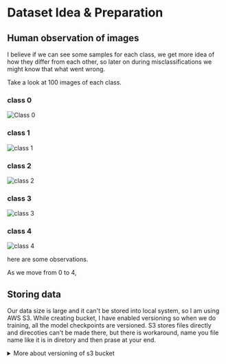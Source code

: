 # Dataset Idea & Preparation

## Human observation of images

I believe if we can see some samples for each class, we get more idea of how they differ from each other, so later on during misclassifications we might know that what went wrong. 

Take a look at 100 images of each class.
### class 0
![Class 0](../README_assets/class_0.png)

### class 1
![class 1](../README_assets/class_1.png)

### class 2
![class 2](../README_assets/class_2.png)

### class 3
![class 3](../README_assets/class_3.png)

### class 4
![class 4](../README_assets/class_4.png)

here are some observations. 

As we move from 0 to 4,

## Storing data 
Our data size is large and it can't be stored into local system, so I am using AWS S3. 
While creating bucket, I have enabled versioning so when we do training, all the model checkpoints are versioned.
S3 stores files directly and direcoties can't be made there, but there is workaround, name you file name like it is in diretory and then prase at your end.
<details>
<summary>More about versioning of s3 bucket</summary>
When you enable versioning in an Amazon S3 bucket, every version of an object—including previous versions and delete markers—is retained and stored until you explicitly delete them or set up automated rules to remove them. By default, these versions remain permanent and are not deleted automatically. This allows you to recover from accidental deletions or overwrites, as you can always restore a previous version.

Storage and Charges:

You are charged for every version of an object stored in your bucket. If you have multiple versions of a file (for example, three versions), you are billed for the total storage consumed by all three versions—not just the latest one.

Each version is a full copy of the object, not just a delta or difference from previous versions.

Managing Old Versions:

Old versions will continue to accumulate and incur storage costs unless you delete them manually or use S3 Lifecycle rules to automatically expire (delete) noncurrent versions after a set period
</details>